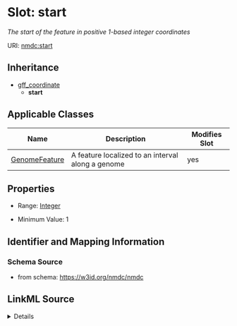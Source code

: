 # Slot: start


_The start of the feature in positive 1-based integer coordinates_



URI: [nmdc:start](https://w3id.org/nmdc/start)




## Inheritance

* [gff_coordinate](gff_coordinate.md)
    * **start**





## Applicable Classes

| Name | Description | Modifies Slot |
| --- | --- | --- |
[GenomeFeature](GenomeFeature.md) | A feature localized to an interval along a genome |  yes  |







## Properties

* Range: [Integer](Integer.md)

* Minimum Value: 1





## Identifier and Mapping Information







### Schema Source


* from schema: https://w3id.org/nmdc/nmdc




## LinkML Source

<details>
```yaml
name: start
description: The start of the feature in positive 1-based integer coordinates
from_schema: https://w3id.org/nmdc/nmdc
close_mappings:
- biolink:start_interbase_coordinate
rank: 1000
is_a: gff_coordinate
domain: GenomeFeature
alias: start
domain_of:
- GenomeFeature
range: integer
minimum_value: 1

```
</details>